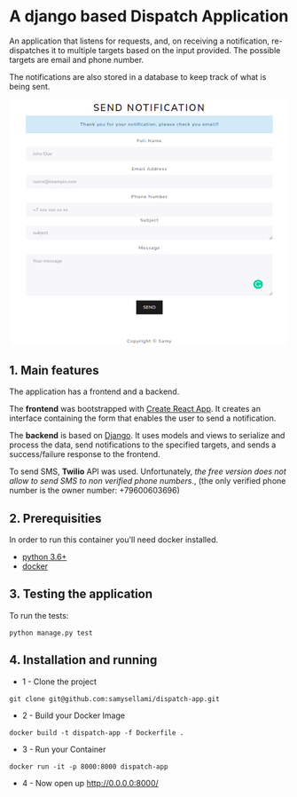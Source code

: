 # A django based Dispatch Application

An application that listens for requests, and, on receiving a notification, re-dispatches it to multiple targets based on the input provided.
The possible targets are email and phone number.

The notifications are also stored in a database to keep track of what is being sent.

<!-- ![Dispatch App](interface.png?raw=true 'Dispatch App') -->

<p align="center">
  <img src="https://github.com/samysellami/dispatch-app/blob/master/interface.png" width="500"/>
</p>

## 1. Main features

The application has a frontend and a backend.

The **frontend** was bootstrapped with [Create React App](https://github.com/facebook/create-react-app).
It creates an interface containing the form that enables the user to send a notification.

The **backend** is based on [Django](https://docs.djangoproject.com/).
It uses models and views to serialize and process the data, send notifications to the specified targets, and sends a success/failure response to the frontend.

To send SMS, **Twilio** API was used. Unfortunately, _the free version does not allow to send SMS to non verified phone numbers_.,
(the only verified phone number is the owner number: +79600603696)

## 2. Prerequisities

In order to run this container you'll need docker installed.

-   [python 3.6+](https://www.python.org/downloads/)
-   [docker](https://docs.docker.com/get-docker/)

## 3. Testing the application

To run the tests:

```
python manage.py test
```

## 4. Installation and running

-   1 - Clone the project

```
git clone git@github.com:samysellami/dispatch-app.git
```

-   2 - Build your Docker Image

```
docker build -t dispatch-app -f Dockerfile .
```

-   3 - Run your Container

```
docker run -it -p 8000:8000 dispatch-app
```

-   4 - Now open up http://0.0.0.0:8000/
